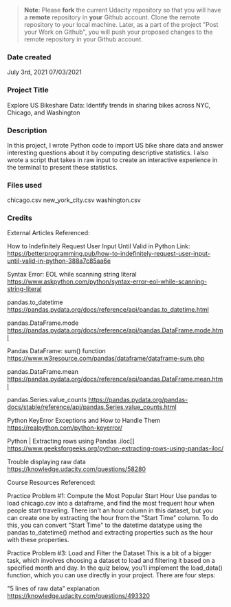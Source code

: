 >**Note**: Please **fork** the current Udacity repository so that you will have a **remote** repository in **your** Github account. Clone the remote repository to your local machine. Later, as a part of the project "Post your Work on Github", you will push your proposed changes to the remote repository in your Github account.

### Date created
July 3rd, 2021
07/03/2021

### Project Title
Explore US Bikeshare Data: Identify trends in sharing bikes across NYC, Chicago, and Washington

### Description
In this project, I wrote Python code to import US bike share data and answer interesting questions about it by computing descriptive statistics. I also wrote a script that takes in raw input to create an interactive experience in the terminal to present these statistics.

### Files used
chicago.csv
new_york_city.csv
washington.csv

### Credits
External Articles Referenced:

  How to Indefinitely Request User Input Until Valid in Python
  Link: https://betterprogramming.pub/how-to-indefinitely-request-user-input-until-valid-in-python-388a7c85aa6e

  Syntax Error: EOL while scanning string literal
  https://www.askpython.com/python/syntax-error-eol-while-scanning-string-literal

  pandas.to_datetime
  https://pandas.pydata.org/docs/reference/api/pandas.to_datetime.html

  pandas.DataFrame.mode
  https://pandas.pydata.org/docs/reference/api/pandas.DataFrame.mode.html

  Pandas DataFrame: sum() function
  https://www.w3resource.com/pandas/dataframe/dataframe-sum.php

  pandas.DataFrame.mean
  https://pandas.pydata.org/docs/reference/api/pandas.DataFrame.mean.html

  pandas.Series.value_counts
  https://pandas.pydata.org/pandas-docs/stable/reference/api/pandas.Series.value_counts.html

  Python KeyError Exceptions and How to Handle Them
  https://realpython.com/python-keyerror/

  Python | Extracting rows using Pandas .iloc[]
  https://www.geeksforgeeks.org/python-extracting-rows-using-pandas-iloc/

  Trouble displaying raw data
  https://knowledge.udacity.com/questions/58280

Course Resources Referenced:

  Practice Problem #1: Compute the Most Popular Start Hour
  Use pandas to load chicago.csv into a dataframe, and find the most frequent hour when people start traveling. There isn't an hour column in this dataset, but you can create one by extracting the hour from the "Start Time" column. To do this, you can convert "Start Time" to the datetime datatype using the pandas to_datetime() method and extracting properties such as the hour with these properties.

  Practice Problem #3: Load and Filter the Dataset
  This is a bit of a bigger task, which involves choosing a dataset to load and filtering it based on a specified month and day. In the quiz below, you'll implement the load_data() function, which you can use directly in your project. There are four steps:

  "5 lines of raw data" explanation
  https://knowledge.udacity.com/questions/493320
